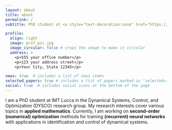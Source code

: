 ```yaml
---
layout: about
title: about
permalink: /
subtitle: PhD student at <a style="text-decoration:none" href="https://www.imtlucca.it/en" target="_blank">IMT Lucca</a>

profile:
  align: right
  image: prof_pic.jpg
  image_circular: false # crops the image to make it circular
  address: >
    <p>555 your office number</p>
    <p>123 your address street</p>
    <p>Your City, State 12345</p>

news: true  # includes a list of news items
selected_papers: true # includes a list of papers marked as "selected={true}"
social: true  # includes social icons at the bottom of the page
---
```


I am a PhD student at <a style="text-decoration:none" href="https://www.imtlucca.it/en" target="_blank">IMT Lucca</a> in the <a style="text-decoration:none" href="http://dysco.imtlucca.it/" target="_blank">Dynamical Systems, Control, and Optimization (DYSCO)</a> research group. My research interests cover various topics in **applied mathematics**. Currently, I am working on **second-order (numerical) optimization** methods for training **(recurrent) neural networks** with applications in identification and control of dynamical systems.

